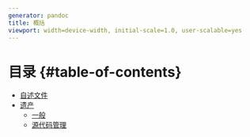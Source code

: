 ```yaml
---
generator: pandoc
title: 概括
viewport: width=device-width, initial-scale=1.0, user-scalable=yes
---
```


# 目录 {#table-of-contents}

-   [自述文件](README.md)
-   [遗产](legacy/README.md)
    -   [一般](legacy/General.md)
    -   [源代码管理](legacy/SourceCodeManagement.md)
